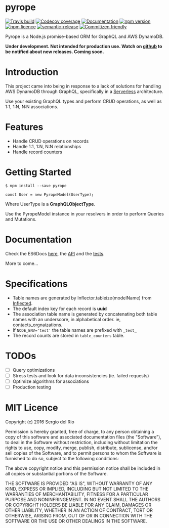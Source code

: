 pyrope
====== 
[![Travis build](https://img.shields.io/travis/sdelrio0/pyrope.svg?style=flat)](https://travis-ci.org/sdelrio0/pyrope)
[![Codecov coverage](https://img.shields.io/codecov/c/github/sdelrio0/pyrope.svg?style=flat)]()
[![Documentation](https://doc.esdoc.org/github.com/sdelrio0/pyrope/badge.svg)](https://doc.esdoc.org/github.com/sdelrio0/pyrope/)
[![npm version](https://img.shields.io/npm/v/pyrope.svg?style=flat)]()
[![npm licence](https://img.shields.io/npm/l/pyrope.svg?style=flat)](https://en.wikipedia.org/wiki/MIT_License)
[![semantic-release](https://img.shields.io/badge/%20%20%F0%9F%93%A6%F0%9F%9A%80-semantic--release-e10079.svg?style=flat)](https://github.com/semantic-release/semantic-release)
[![Commitizen friendly](https://img.shields.io/badge/commitizen-friendly-brightgreen.svg?style=flat)](http://commitizen.github.io/cz-cli/)

Pyrope is a Node.js promise-based ORM for GraphQL and AWS DynamoDB.

**Under development. Not intended for production use. Watch on [github](https://github.com/sdelrio0/pyrope) to be notified about new releases. Coming soon.**

Introduction
============ 
This project came into being in response to a lack of solutions for handling AWS DynamoDB through GraphQL, specifically in a [Serverless](http://serverless.com) architecture.
 
Use your existing GraphQL types and perform CRUD operations, as well as 1:1, 1:N, N:N associations.

Features
========
* Handle CRUD operations on records
* Handle 1:1, 1:N, N:N relationships
* Handle record counters

Getting Started
===============
```
$ npm install --save pyrope
```

```
const User = new PyropeModel(UserType);
```

Where UserType is a **GraphQLObjectType**.

Use the PyropeModel instance in your resolvers in order to perform Queries and Mutations.

Documentation
=============
Check the ES6Docs [here](https://doc.esdoc.org/github.com/sdelrio0/pyrope), the [API](https://doc.esdoc.org/github.com/sdelrio0/pyrope/class/lib/models.js~PyropeModel.html) and the [tests](https://github.com/sdelrio0/pyrope/tree/master/__tests__).

More to come...
 
Specifications
==============
* Table names are generated by Inflector.tableize(modelName) from [Inflected](https://github.com/martinandert/inflected).
* The default index key for each record is **uuid**
* The association table name is generated by concatenating both table names with an underscore, in alphabetical order. ie, contacts_orgnaizations.
* If `NODE_ENV='test'` the table names are prefixed with `_test_`
* The record counts are stored in `table_counters` table.

TODOs
=====
- [ ] Query optimizations
- [ ] Stress tests and look for data inconsistencies (ie. failed requests)
- [ ] Optimize algorithms for associations
- [ ] Production testing

MIT Licence
===========

Copyright (c) 2016 Sergio del Rio


Permission is hereby granted, free of charge, to any person obtaining a copy of this software and associated documentation files (the "Software"), to deal in the Software without restriction, including without limitation the rights to use, copy, modify, merge, publish, distribute, sublicense, and/or sell copies of the Software, and to permit persons to whom the Software is furnished to do so, subject to the following conditions:

The above copyright notice and this permission notice shall be included in all copies or substantial portions of the Software.

THE SOFTWARE IS PROVIDED "AS IS", WITHOUT WARRANTY OF ANY KIND, EXPRESS OR IMPLIED, INCLUDING BUT NOT LIMITED TO THE WARRANTIES OF MERCHANTABILITY, FITNESS FOR A PARTICULAR PURPOSE AND NONINFRINGEMENT. IN NO EVENT SHALL THE AUTHORS OR COPYRIGHT HOLDERS BE LIABLE FOR ANY CLAIM, DAMAGES OR OTHER LIABILITY, WHETHER IN AN ACTION OF CONTRACT, TORT OR OTHERWISE, ARISING FROM, OUT OF OR IN CONNECTION WITH THE SOFTWARE OR THE USE OR OTHER DEALINGS IN THE SOFTWARE.